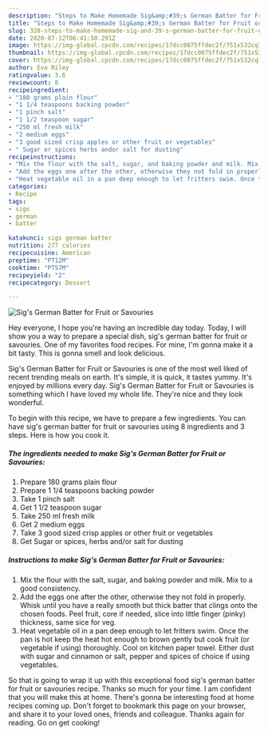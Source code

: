 ```yaml
---
description: "Steps to Make Homemade Sig&amp;#39;s German Batter for Fruit or Savouries"
title: "Steps to Make Homemade Sig&amp;#39;s German Batter for Fruit or Savouries"
slug: 328-steps-to-make-homemade-sig-and-39-s-german-batter-for-fruit-or-savouries
date: 2020-07-12T06:41:50.291Z
image: https://img-global.cpcdn.com/recipes/17dcc0075ffdec2f/751x532cq70/sigs-german-batter-for-fruit-or-savouries-recipe-main-photo.jpg
thumbnail: https://img-global.cpcdn.com/recipes/17dcc0075ffdec2f/751x532cq70/sigs-german-batter-for-fruit-or-savouries-recipe-main-photo.jpg
cover: https://img-global.cpcdn.com/recipes/17dcc0075ffdec2f/751x532cq70/sigs-german-batter-for-fruit-or-savouries-recipe-main-photo.jpg
author: Eva Riley
ratingvalue: 3.6
reviewcount: 8
recipeingredient:
- "180 grams plain flour"
- "1 1/4 teaspoons backing powder"
- "1 pinch salt"
- "1 1/2 teaspoon sugar"
- "250 ml fresh milk"
- "2 medium eggs"
- "3 good sized crisp apples or other fruit or vegetables"
- " Sugar or spices herbs andor salt for dusting"
recipeinstructions:
- "Mix the flour with the salt, sugar, and baking powder and milk. Mix to a good consistency."
- "Add the eggs one after the other, otherwise they not fold in properly. Whisk until you have a really smooth but thick batter that clings onto the chosen foods. Peel fruit, core if needed, slice into little finger (pinky) thickness, same sice for veg."
- "Heat vegetable oil in a pan deep enough to let fritters swim. Once the pan is hot keep the heat hot enough to brown gently but cook fruit (or vegetable if using) thoroughly. Cool on kitchen paper towel. Either dust with sugar and cinnamon or salt, pepper and spices of choice if using vegetables."
categories:
- Recipe
tags:
- sigs
- german
- batter

katakunci: sigs german batter 
nutrition: 277 calories
recipecuisine: American
preptime: "PT12M"
cooktime: "PT57M"
recipeyield: "2"
recipecategory: Dessert

---
```



![Sig&#39;s German Batter for Fruit or Savouries](https://img-global.cpcdn.com/recipes/17dcc0075ffdec2f/751x532cq70/sigs-german-batter-for-fruit-or-savouries-recipe-main-photo.jpg)

Hey everyone, I hope you're having an incredible day today. Today, I will show you a way to prepare a special dish, sig&#39;s german batter for fruit or savouries. One of my favorites food recipes. For mine, I'm gonna make it a bit tasty. This is gonna smell and look delicious.



Sig&#39;s German Batter for Fruit or Savouries is one of the most well liked of recent trending meals on earth. It's simple, it is quick, it tastes yummy. It's enjoyed by millions every day. Sig&#39;s German Batter for Fruit or Savouries is something which I have loved my whole life. They're nice and they look wonderful.


To begin with this recipe, we have to prepare a few ingredients. You can have sig&#39;s german batter for fruit or savouries using 8 ingredients and 3 steps. Here is how you cook it.

##### The ingredients needed to make Sig&#39;s German Batter for Fruit or Savouries:

1. Prepare 180 grams plain flour
1. Prepare 1 1/4 teaspoons backing powder
1. Take 1 pinch salt
1. Get 1 1/2 teaspoon sugar
1. Take 250 ml fresh milk
1. Get 2 medium eggs
1. Take 3 good sized crisp apples or other fruit or vegetables
1. Get  Sugar or spices, herbs and/or salt for dusting




##### Instructions to make Sig&#39;s German Batter for Fruit or Savouries:

1. Mix the flour with the salt, sugar, and baking powder and milk. Mix to a good consistency.
1. Add the eggs one after the other, otherwise they not fold in properly. Whisk until you have a really smooth but thick batter that clings onto the chosen foods. Peel fruit, core if needed, slice into little finger (pinky) thickness, same sice for veg.
1. Heat vegetable oil in a pan deep enough to let fritters swim. Once the pan is hot keep the heat hot enough to brown gently but cook fruit (or vegetable if using) thoroughly. Cool on kitchen paper towel. Either dust with sugar and cinnamon or salt, pepper and spices of choice if using vegetables.




So that is going to wrap it up with this exceptional food sig&#39;s german batter for fruit or savouries recipe. Thanks so much for your time. I am confident that you will make this at home. There's gonna be interesting food at home recipes coming up. Don't forget to bookmark this page on your browser, and share it to your loved ones, friends and colleague. Thanks again for reading. Go on get cooking!

